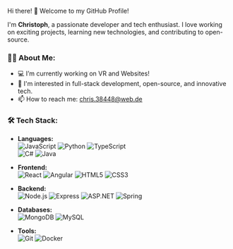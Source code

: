  Hi there! 👋 Welcome to my GitHub Profile!

I'm **Christoph**, a passionate developer and tech enthusiast. I love working on exciting projects, learning new technologies, and contributing to open-source.

### 👨‍💻 About Me:
- 💻 I’m currently working on VR and Websites!
- 🔭 I'm interested in full-stack development, open-source, and innovative tech.
- 📫 How to reach me: chris.38448@web.de

### 🛠️ Tech Stack:
- **Languages:**  
  ![JavaScript](https://img.shields.io/badge/-JavaScript-yellow) 
  ![Python](https://img.shields.io/badge/-Python-blue) 
  ![TypeScript](https://img.shields.io/badge/-TypeScript-blue)  
  ![C#](https://img.shields.io/badge/-C%23-purple) 
  ![Java](https://img.shields.io/badge/-Java-orange)

- **Frontend:**  
  ![React](https://img.shields.io/badge/-React-blue) 
  ![Angular](https://img.shields.io/badge/-Angular-red) 
  ![HTML5](https://img.shields.io/badge/-HTML5-orange) 
  ![CSS3](https://img.shields.io/badge/-CSS3-blue)

- **Backend:**  
  ![Node.js](https://img.shields.io/badge/-Node.js-green) 
  ![Express](https://img.shields.io/badge/-Express-black) 
  ![ASP.NET](https://img.shields.io/badge/-ASP.NET-purple) 
  ![Spring](https://img.shields.io/badge/-Spring-green)

- **Databases:**  
  ![MongoDB](https://img.shields.io/badge/-MongoDB-green) 
  ![MySQL](https://img.shields.io/badge/-MySQL-orange)

- **Tools:**  
  ![Git](https://img.shields.io/badge/-Git-black) 
  ![Docker](https://img.shields.io/badge/-Docker-blue) 
